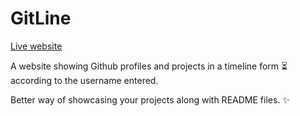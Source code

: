 # GitLine

[Live website](https://tusharkashyap63.github.io/gitline/)

A website showing Github profiles and projects in a timeline form ⏳ according to the username entered.

Better way of showcasing your projects along with README files. ✨
